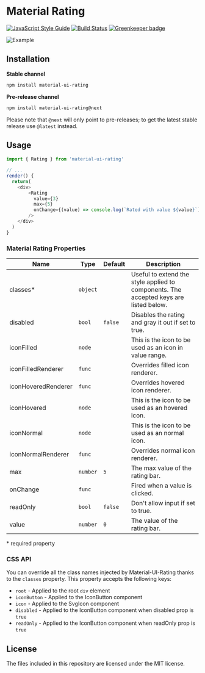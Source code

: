 # Material Rating
[![JavaScript Style Guide](https://img.shields.io/badge/code_style-standard-brightgreen.svg)](https://standardjs.com)
[![Build Status](https://travis-ci.org/TeamWertarbyte/material-ui-rating.svg?branch=master)](https://travis-ci.org/TeamWertarbyte/material-ui-rating)
[![Greenkeeper badge](https://badges.greenkeeper.io/TeamWertarbyte/material-ui-rating.svg)](https://greenkeeper.io/)

![Example](preview.gif)

## Installation

**Stable channel**
```sh
npm install material-ui-rating
```

**Pre-release channel**
```sh
npm install material-ui-rating@next
```

Please note that `@next` will only point to pre-releases; to get the latest stable release use `@latest` instead.

## Usage
```js
import { Rating } from 'material-ui-rating'

// ...
render() {
  return(
    <div>
        <Rating
          value={3}
          max={5}
          onChange={(value) => console.log(`Rated with value ${value}`)}
        />
    </div>
  )
}
```

### Material Rating Properties

|Name               |Type    |Default|Description                                                                          |
|-------------------|--------|-------|-------------------------------------------------------------------------------------|
|classes*           |`object`|       |Useful to extend the style applied to components. The accepted keys are listed below.|
|disabled           |`bool`  |`false`|Disables the rating and gray it out if set to true.                                  |
|iconFilled         |`node`  |       |This is the icon to be used as an icon in value range.                               |
|iconFilledRenderer |`func`  |       |Overrides filled icon renderer.                                                      |
|iconHoveredRenderer|`func`  |       |Overrides hovered icon renderer.                                                     |
|iconHovered        |`node`  |       |This is the icon to be used as an hovered icon.                                      |
|iconNormal         |`node`  |       |This is the icon to be used as an normal icon.                                       |
|iconNormalRenderer |`func`  |       |Overrides normal icon renderer.                                                      |
|max                |`number`|`5`    |The max value of the rating bar.                                                     |
|onChange           |`func`  |       |Fired when a value is clicked.                                                       |
|readOnly           |`bool`  |`false`|Don't allow input if set to true.                                                    |
|value              |`number`|`0`    |The value of the rating bar.                                                         |

\* required property


### CSS API

You can override all the class names injected by Material-UI-Rating thanks to the `classes` property. This property accepts the following keys:

- `root` - Applied to the root `div` element
- `iconButton` - Applied to the IconButton component
- `icon` - Applied to the SvgIcon component
- `disabled` - Applied to the IconButton component when disabled prop is `true`
- `readOnly` - Applied to the IconButton component when readOnly prop is `true`

## License

The files included in this repository are licensed under the MIT license.
